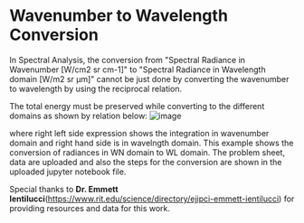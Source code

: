# Wavenumber to Wavelength Conversion

In Spectral Analysis, the conversion from "Spectral Radiance in Wavenumber [W/cm2 sr cm-1]" to "Spectral Radiance in Wavelength domain [W/m2 sr μm]" cannot be just done by converting the wavenumber to wavelength by using the reciprocal relation. 

The total energy must be preserved while converting to the different domains as shown by relation below:
![image](https://github.com/Bhatta6190/Spectral-Image-Analysis/assets/112892693/b8433087-18ab-4687-8842-5fc7032e6e74)

where right left side expression shows the integration in wavenumber domain and right hand side is in wavelngth domain. This example shows the conversion of radiances in WN domain to WL domain. The problem sheet, data are uploaded and also the steps for the conversion are shown in the uploaded jupyter notebook file.


Special thanks to **Dr. Emmett Ientilucci**(https://www.rit.edu/science/directory/ejipci-emmett-ientilucci) for providing resources and data for this work.